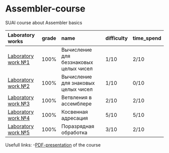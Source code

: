 # Assembler-course

SUAI course about Assembler basics

| Laboratory works | grade | name | difficulty | time_spend | 
|:------------- |:---------------:| :-------------| :-------------| :-------------|
| [Laboratory work №1](https://github.com/gr1shan1a/Assembler-course/tree/main/lab1) | 100% | Вычисление для беззнаковых целых чисел | 1/10 | 2/10 |
| [Laboratory work №2](https://github.com/gr1shan1a/Assembler-course/tree/main/lab2) | 100% | Вычисление для знаковых целых чисел | 1/10 | 0/10 |
| [Laboratory work №3](https://github.com/gr1shan1a/Assembler-course/tree/main/lab3) | 100%  | Ветвления в ассемблере | 2/10 | 2/10 |
| [Laboratory work №4](https://github.com/gr1shan1a/Assembler-course/tree/main/lab4) | 100% | Косвенная адресация | 5/10 | 5/10 |
| [Laboratory work №5](https://github.com/gr1shan1a/Assembler-course/tree/main/lab5) | 100%  | Поразрядная обработка| 3/10 | 2/10 |

Usefull links:
-[PDF-presentation](https://github.com/gr1shan1a/Assembler-course/blob/main/Assembler_2024_full_course.pdf) of the course

